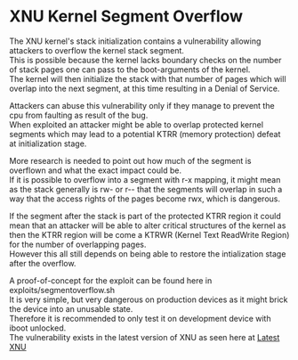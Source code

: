 # XNU Kernel Segment Overflow

The XNU kernel's stack initialization contains a vulnerability allowing attackers to overflow the kernel stack segment.  
This is possible because the kernel lacks boundary checks on the number of stack pages one can pass to the boot-arguments of the kernel.  
The kernel will then initialize the stack with that number of pages which will overlap into the next segment, at this time resulting in a Denial of Service.

Attackers can abuse this vulnerability only if they manage to prevent the cpu from faulting as result of the bug.  
When exploited an attacker might be able to overlap protected kernel segments which may lead to a potential KTRR (memory protection) defeat at initialization stage.  

More research is needed to point out how much of the segment is overflown and what the exact impact could be.  
If it is possible to overflow into a segment with r-x mapping, it might mean as the stack generally is rw- or r-- that the segments will overlap in such a way that the access rights of the pages become rwx, which is dangerous.  

If the segment after the stack is part of the protected KTRR region it could mean that an attacker will be able to alter critical structures of the kernel as then the KTRR region will be come a KTRWR (Kernel Text ReadWrite Region) for the number of overlapping pages.  
However this all still depends on being able to restore the intialization stage after the overflow.  

A proof-of-concept for the exploit can be found here in exploits/segmentoverflow.sh  
It is very simple, but very dangerous on production devices as it might brick the device into an unusable state.  
Therefore it is recommended to only test it on development device with iboot unlocked.  
The vulnerability exists in the latest version of XNU as seen here at [Latest XNU](https://github.com/UKERN-Developers/darwin-xnu/blob/1527a46c171c66d57c22fa6b233e664d092f81a1/osfmk/kern/stack.c#L119)  
